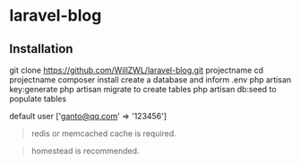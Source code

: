 # laravel-blog

## Installation

git clone https://github.com/WillZWL/laravel-blog.git projectname
cd projectname
composer install
create a database and inform .env
php artisan key:generate
php artisan migrate to create tables
php artisan db:seed to populate tables

default user ['ganto@qq.com' => '123456']

>redis or memcached cache is required.

>homestead is recommended.
